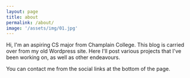```yaml
---
layout: page
title: about
permalink: /about/
image: '/assets/img/01.jpg'
---
```


Hi, I'm an aspiring CS major from Champlain College. This blog is carried over from my old Wordpress site. Here I'll post various projects that I've been working on, as well as other endeavours.

You can contact me from the social links at the bottom of the page.
